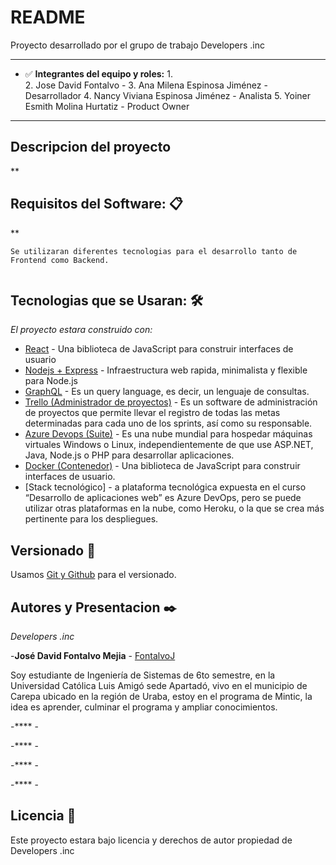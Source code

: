 # README

Proyecto desarrollado por el grupo de trabajo Developers .inc

---

- ✅ **Integrantes del equipo y roles:**
    1.   
    2.  Jose David Fontalvo - 
    3.  Ana Milena Espinosa Jiménez - Desarrollador
    4.  Nancy Viviana Espinosa Jiménez - Analista
    5.  Yoiner Esmith Molina Hurtatiz - Product Owner

---

## **Descripcion del proyecto**

**


## **Requisitos del Software: 📋**

**

```
Se utilizaran diferentes tecnologias para el desarrollo tanto de Frontend como Backend.


```

## **Tecnologias que se Usaran: 🛠️**

*El proyecto estara construido con:*

- [React](https://es.reactjs.org/) - Una biblioteca de JavaScript para construir interfaces de usuario
- [Nodejs + Express](https://expressjs.com/es/) - Infraestructura web rapida, minimalista y flexible para Node.js
- [GraphQL](https://graphql.org/) - Es un query language, es decir, un lenguaje de consultas.
- [Trello (Administrador de proyectos)](https://trello.com/) - Es un software de administración de proyectos que permite llevar el registro de todas las metas determinadas para cada uno de los sprints, así como su responsable. 
- [Azure Devops (Suite)](https://azure.microsoft.com/en-us/services/devops/) - Es una nube mundial para hospedar máquinas virtuales Windows o Linux, independientemente de que use ASP.NET, Java, Node.js o PHP para desarrollar aplicaciones.
- [Docker (Contenedor)](https://www.docker.com/) - Una biblioteca de JavaScript para construir interfaces de usuario.
- [Stack tecnológico] - a plataforma tecnológica expuesta en el curso “Desarrollo de aplicaciones web” es Azure DevOps, pero se puede utilizar otras plataformas en la nube, como Heroku, o la que se crea más pertinente para los despliegues.





## **Versionado 📌**

Usamos [Git y Github](http://github.com/) para el versionado.


## **Autores y Presentacion ✒️**

*Developers .inc*

-**José David Fontalvo Mejia** - [FontalvoJ](https://github.com/FontalvoJ)

Soy estudiante de Ingeniería de Sistemas de 6to semestre, en la Universidad Católica Luis Amigó sede Apartadó, vivo en el municipio de Carepa ubicado en la región de Uraba,  estoy en el programa de Mintic, la idea es aprender, culminar el programa y ampliar conocimientos.

-**** - []()

-**** - []()

-**** - []()

-**** - []()



## **Licencia 📄**

Este proyecto estara bajo licencia y derechos de autor propiedad de Developers .inc